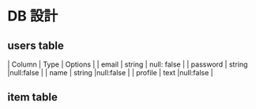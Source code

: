 # DB 設計


## users table

| Column             | Type                | Options                 |
| email              | string              | null: false             |
| password           | string              |null:false               |
| name               | string              |null:false               |
| profile            | text                |null:false               |



## item table

